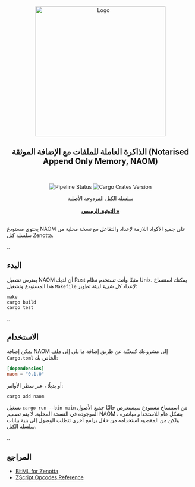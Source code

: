 <div align="center">
  <a>
    <img src="https://github.com/Zenotta/NAOM/blob/develop/assets/hero.svg" alt="Logo" style="width: 350px">
  </a>

  <h2 align="center">الذاكرة العاملة للملفات مع الإضافة الموثقة (Notarised Append Only Memory, NAOM)</h2> <div style="height:30px"></div>

  <div>
  <img src="https://img.shields.io/github/actions/workflow/status/Zenotta/NAOM/rust.yml" alt="Pipeline Status" style="display:inline-block"/>
  <img src="https://img.shields.io/crates/v/naom" alt="Cargo Crates Version" style="display:inline-block" />
  </div>

  <p align="center">
    سلسلة الكتل المزدوجة الأصلية
    <br />
    <br />
    <a href="https://zenotta.io"><strong>التوثيق الرسمي »</strong></a>
    <br />
    <br />
  </p>
</div>

يحتوي مستودع NAOM على جميع الأكواد اللازمة لإعداد والتفاعل مع نسخة محلية من سلسلة كتل Zenotta.

..

## البدء

يفترض تشغيل NAOM أن لديك Rust مثبتًا وأنت تستخدم نظام Unix. يمكنك استنساخ هذا المستودع وتشغيل `Makefile` لإعداد كل شيء لبيئة تطوير:

```
make
cargo build
cargo test
```

..

## الاستخدام

يمكن إضافة NAOM إلى مشروعك كتبعيّنة عن طريق إضافة ما يلي إلى ملف `Cargo.toml` الخاص بك:

```toml
[dependencies]
naom = "0.1.0"
```

أو بديلًا ، عبر سطر الأوامر:

```
cargo add naom
```

تشغيل `cargo run --bin main` من استنساخ مستودع سيستعرض حاليًا جميع الأصول الموجودة في النسخة المحلية. لا يتم تصميم NAOM بشكل عام للاستخدام مباشرة ، ولكن من المقصود استخدامه من خلال برامج أخرى تتطلب الوصول إلى بنية بيانات سلسلة الكتل.

..

## المراجع

- [BitML for Zenotta](https://github.com/Zenotta/NAOM/blob/main/docs/BitML_for_Zenotta.pdf)
- [ZScript Opcodes Reference](https://github.com/Zenotta/NAOM/blob/main/docs/ZScript_Opcodes_Reference.pdf)